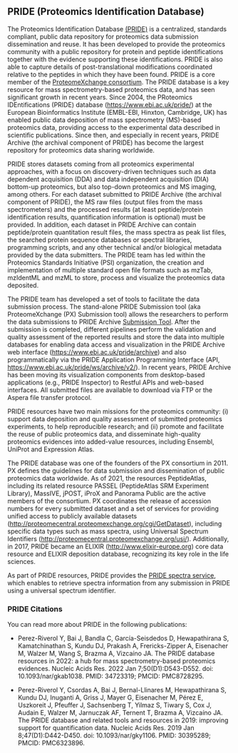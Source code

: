 ## PRIDE (Proteomics Identification Database)

The Proteomics Identification Database [(PRIDE)](https://www.ebi.ac.uk/pride/) is a centralized, standards compliant, public data repository for proteomics data submission dissemination and reuse. It has been developed to provide the proteomics community with a public repository for protein and peptide identifications together with the evidence supporting these identifications. PRIDE is also able to capture details of post-translational modifications coordinated relative to the peptides in which they have been found. PRIDE is a core member of the [ProteomeXchange consortium](./proteomexchange). The PRIDE database is a key resource for mass spectrometry-based proteomics data, and has seen significant growth in recent years. Since 2004, the PRoteomics IDEntifications (PRIDE) database (https://www.ebi.ac.uk/pride/) at the European Bioinformatics Institute (EMBL-EBI, Hinxton, Cambridge, UK) has enabled public data deposition of mass spectrometry (MS)-based proteomics data, providing access to the experimental data described in scientific publications. Since then, and especially in recent years, PRIDE Archive (the archival component of PRIDE) has become the largest repository for proteomics data sharing worldwide.

PRIDE stores datasets coming from all proteomics experimental approaches, with a focus on discovery-driven techniques such as data dependent acquisition (DDA) and data independent acquisition (DIA) bottom-up proteomics, but also top-down proteomics and MS imaging, among others. For each dataset submitted to PRIDE Archive (the archival component of PRIDE), the MS raw files (output files from the mass spectrometers) and the processed results (at least peptide/protein identification results, quantification information is optional) must be provided. In addition, each dataset in PRIDE Archive can contain peptide/protein quantitation result files, the mass spectra as peak list files, the searched protein sequence databases or spectral libraries, programming scripts, and any other technical and/or biological metadata provided by the data submitters. The PRIDE team has led within the Proteomics Standards Initiative (PSI) organization, the creation and implementation of multiple standard open file formats such as mzTab, mzIdentML and mzML to store, process and visualize the proteomics data deposited.

The PRIDE team has developed a set of tools to facilitate the data submission process. The stand-alone PRIDE Submission tool (aka ProteomeXchange (PX) Submission tool) allows the researchers to perform the data submissions to PRIDE Archive [Submission Tool](./pridesubmissiontool).  After the submission is completed, different pipelines perform the validation and quality assessment of the reported results and store the data into multiple databases for enabling data access and visualization in the PRIDE Archive web interface (https://www.ebi.ac.uk/pride/archive) and also programmatically via the PRIDE Application Programming Interface (API, https://www.ebi.ac.uk/pride/ws/archive/v2/). In recent years, PRIDE Archive has been moving its visualization components from desktop-based applications (e.g., PRIDE Inspector) to Restful APIs and web-based interfaces. All submitted files are available to download via FTP or the Aspera file transfer protocol.

PRIDE resources have two main missions for the proteomics community: (i) support data deposition and quality assessment of submitted proteomics experiments, to help reproducible research; and (ii) promote and facilitate the reuse of public proteomics data, and disseminate high-quality proteomics evidences into added-value resources, including Ensembl, UniProt and Expression Atlas.

The PRIDE database was one of the founders of the PX consortium in 2011. PX defines the guidelines for data submission and dissemination of public proteomics data worldwide. As of 2021, the resources PeptideAtlas, including its related resource PASSEL (PeptideAtlas SRM Experiment Library), MassIVE, jPOST, iProX and Panorama Public are the active members of the consortium. PX coordinates the release of accession numbers for every submitted dataset and a set of services for providing unified access to publicly available datasets (http://proteomecentral.proteomexchange.org/cgi/GetDataset), including specific data types such as mass spectra, using Universal Spectrum Identifiers (http://proteomecentral.proteomexchange.org/usi/). Additionally, in 2017, PRIDE became an ELIXIR (http://www.elixir-europe.org) core data resource and ELIXIR deposition database, recognizing its key role in the life sciences.

As part of PRIDE resources, PRIDE provides the [PRIDE spectra service](https://www.ebi.ac.uk/pride/archive/usi), which enables to retrieve spectra information from any submission in PRIDE using a universal spectrum identifier. 

### PRIDE Citations 

You can read more about PRIDE in the following publications:

- Perez-Riverol Y, Bai J, Bandla C, García-Seisdedos D, Hewapathirana S, Kamatchinathan S, Kundu DJ, Prakash A, Frericks-Zipper A, Eisenacher M, Walzer M, Wang S, Brazma A, Vizcaíno JA. The PRIDE database resources in 2022: a hub for mass spectrometry-based proteomics evidences. Nucleic Acids Res. 2022 Jan 7;50(D1):D543-D552. doi: 10.1093/nar/gkab1038. PMID: 34723319; PMCID: PMC8728295.

- Perez-Riverol Y, Csordas A, Bai J, Bernal-Llinares M, Hewapathirana S, Kundu DJ, Inuganti A, Griss J, Mayer G, Eisenacher M, Pérez E, Uszkoreit J, Pfeuffer J, Sachsenberg T, Yilmaz S, Tiwary S, Cox J, Audain E, Walzer M, Jarnuczak AF, Ternent T, Brazma A, Vizcaíno JA. The PRIDE database and related tools and resources in 2019: improving support for quantification data. Nucleic Acids Res. 2019 Jan 8;47(D1):D442-D450. doi: 10.1093/nar/gky1106. PMID: 30395289; PMCID: PMC6323896.
